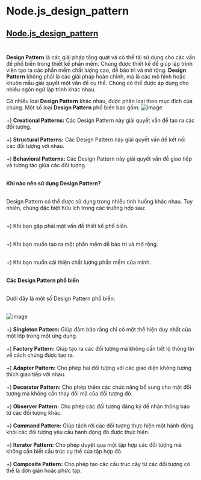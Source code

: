 # Node.js_design_pattern
##  [Node.js_design_pattern](https://stackoverflow.com/questions/32510232/node-js-design-pattern) <br><br>
**Design Pattern** là các giải pháp tổng quát và có thể tái sử dụng cho các vấn đề phổ biến trong thiết kế phần mềm. Chúng được thiết kế để giúp lập trình viên tạo ra các phần mềm chất lượng cao, dễ bảo trì và mở rộng.
**Design Pattern** không phải là các giải pháp hoàn chỉnh, mà là các mô hình hoặc khuôn mẫu giải quyết một vấn đề cụ thể. Chúng có thể được áp dụng cho nhiều ngôn ngữ lập trình khác nhau.

Có nhiều loại **Design Pattern** khác nhau, được phân loại theo mục đích của chúng. Một số loại **Design Pattern** phổ biến bao gồm:
![image](https://github.com/Experimenters1/Node.js_design_pattern/assets/64000769/1e2551fe-e8f3-454c-bf40-97a8ca0e8771) <br><br>
+) **Creational Patterns:**  Các Design Pattern này giải quyết vấn đề tạo ra các đối tượng. <br><br>
+) **Structural Patterns:** Các Design Pattern này giải quyết vấn đề kết nối các đối tượng với nhau. <br><br>
+) **Behavioral Patterns:** Các Design Pattern này giải quyết vấn đề giao tiếp và tương tác giữa các đối tượng. <br><br>

**Khi nào nên sử dụng Design Pattern?** <br><br>

Design Pattern có thể được sử dụng trong nhiều tình huống khác nhau. Tuy nhiên, chúng đặc biệt hữu ích trong các trường hợp sau: <br><br>

+) Khi bạn gặp phải một vấn đề thiết kế phổ biến. <br><br>

+) Khi bạn muốn tạo ra một phần mềm dễ bảo trì và mở rộng. <br><br>

+) Khi bạn muốn cải thiện chất lượng phần mềm của mình. <br><br>

**Các Design Pattern phổ biến** <br><br>

Dưới đây là một số Design Pattern phổ biến: <br><br>

![image](https://github.com/Experimenters1/Node.js_design_pattern/assets/64000769/428e0b19-5158-4cd3-945f-55db450fed50) <br><br>
+) **Singleton Pattern:** Giúp đảm bảo rằng chỉ có một thể hiện duy nhất của một lớp trong một ứng dụng. <br><br>
+) **Factory Pattern:** Giúp tạo ra các đối tượng mà không cần tiết lộ thông tin về cách chúng được tạo ra. <br><br>
+) **Adapter Pattern:** Cho phép hai đối tượng với các giao diện không tương thích giao tiếp với nhau. <br><br>
+) **Decorator Pattern:** Cho phép thêm các chức năng bổ sung cho một đối tượng mà không cần thay đổi mã của đối tượng đó. <br><br>
+) **Observer Pattern:** Cho phép các đối tượng đăng ký để nhận thông báo từ các đối tượng khác. <br><br>
+) **Command Pattern:** Giúp tách rời các đối tượng thực hiện một hành động khỏi các đối tượng yêu cầu hành động đó được thực hiện. <br><br>
+) **Iterator Pattern:** Cho phép duyệt qua một tập hợp các đối tượng mà không cần biết cấu trúc cụ thể của tập hợp đó.<br><br>
+) **Composite Pattern:** Cho phép tạo các cấu trúc cây từ các đối tượng có thể là đơn giản hoặc phức tạp.
